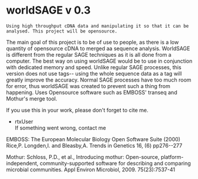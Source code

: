 # worldSAGE v 0.3
    Using high throughput cDNA data and manipulating it so that it can be analysed. This project will be opensource.  


   The main goal of this project is to be of use to people, as there is a low quantity of opensource cDNA to merged aa sequence analysis. WorldSAGE is different from the regular SAGE techniques as it is all done from a computer. The best way on using worldSAGE would be to use in conjunction with dedicated memory and speed. Unlike regular SAGE processes, this version does not use tags-- using the whole sequence data as a tag will greatly improve the accuracy. Normal SAGE processes have too much room for error, thus worldSAGE was created to prevent such a thing from happening. Uses Opensource software such as EMBOSS' transeq and Mothur's merge tool. 

     




If you use this in your work, please don't forget to cite me. 



- rtxUser  
If something went wrong, contact me
    
    
     
EMBOSS: The European Molecular Biology Open Software Suite (2000) Rice,P. Longden,I. and Bleasby,A. Trends in Genetics 16, (6) pp276--277



Mothur: Schloss, P.D., et al., Introducing mothur: Open-source, platform-independent, community-supported software for describing and comparing microbial communities. Appl Environ Microbiol, 2009. 75(23):7537-41
